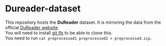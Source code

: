 # Dureader-dataset
This repository hosts the **DuReader** dataset.
It is mirroring the data from the official [DuReader website](http://ai.baidu.com/broad/download?dataset=dureader).<br>
You will need to install [git lfs](https://git-lfs.github.com/) to be able to clone this.<br>
You need to run `cat preprocessed1 preprocessed2 > preprocessed.zip`.
